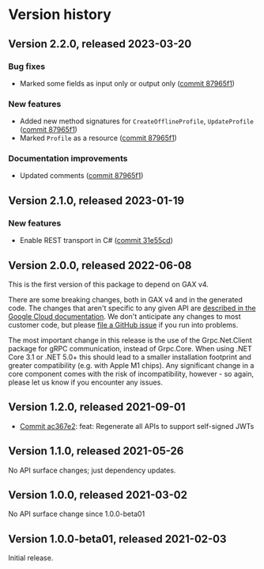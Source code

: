 # Version history

## Version 2.2.0, released 2023-03-20

### Bug fixes

- Marked some fields as input only or output only ([commit 87965f1](https://github.com/googleapis/google-cloud-dotnet/commit/87965f1990e2eb027e01dfc9f1c7658794bc26b5))

### New features

- Added new method signatures for `CreateOfflineProfile`, `UpdateProfile` ([commit 87965f1](https://github.com/googleapis/google-cloud-dotnet/commit/87965f1990e2eb027e01dfc9f1c7658794bc26b5))
- Marked `Profile` as a resource ([commit 87965f1](https://github.com/googleapis/google-cloud-dotnet/commit/87965f1990e2eb027e01dfc9f1c7658794bc26b5))

### Documentation improvements

- Updated comments ([commit 87965f1](https://github.com/googleapis/google-cloud-dotnet/commit/87965f1990e2eb027e01dfc9f1c7658794bc26b5))

## Version 2.1.0, released 2023-01-19

### New features

- Enable REST transport in C# ([commit 31e55cd](https://github.com/googleapis/google-cloud-dotnet/commit/31e55cdbafe12bfae68e28a75a1b75ceb445684f))

## Version 2.0.0, released 2022-06-08

This is the first version of this package to depend on GAX v4.

There are some breaking changes, both in GAX v4 and in the generated
code. The changes that aren't specific to any given API are [described in the Google Cloud
documentation](https://cloud.google.com/dotnet/docs/reference/help/breaking-gax4).
We don't anticipate any changes to most customer code, but please [file a
GitHub issue](https://github.com/googleapis/google-cloud-dotnet/issues/new/choose)
if you run into problems.

The most important change in this release is the use of the Grpc.Net.Client package
for gRPC communication, instead of Grpc.Core. When using .NET Core 3.1 or .NET 5.0+
this should lead to a smaller installation footprint and greater compatibility (e.g.
with Apple M1 chips). Any significant change in a core component comes with the risk
of incompatibility, however - so again, please let us know if you encounter any
issues.
## Version 1.2.0, released 2021-09-01

- [Commit ac367e2](https://github.com/googleapis/google-cloud-dotnet/commit/ac367e2): feat: Regenerate all APIs to support self-signed JWTs

## Version 1.1.0, released 2021-05-26

No API surface changes; just dependency updates.

## Version 1.0.0, released 2021-03-02

No API surface change since 1.0.0-beta01

## Version 1.0.0-beta01, released 2021-02-03

Initial release.

